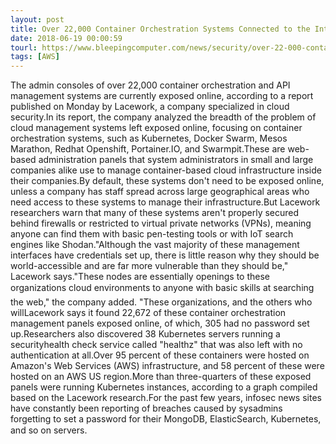 ```yaml
---
layout: post
title: Over 22,000 Container Orchestration Systems Connected to the Internet
date: 2018-06-19 00:00:59
tourl: https://www.bleepingcomputer.com/news/security/over-22-000-container-orchestration-systems-connected-to-the-internet/
tags: [AWS]
---
```

The admin consoles of over 22,000 container orchestration and API management systems are currently exposed online, according to a report published on Monday by Lacework, a company specialized in cloud security.In its report, the company analyzed the breadth of the problem of cloud management systems left exposed online, focusing on container orchestration systems, such as Kubernetes, Docker Swarm, Mesos Marathon, Redhat Openshift, Portainer.IO, and Swarmpit.These are web-based administration panels that system administrators in small and large companies alike use to manage container-based cloud infrastructure inside their companies.By default, these systems don't need to be exposed online, unless a company has staff spread across large geographical areas who need access to these systems to manage their infrastructure.But Lacework researchers warn that many of these systems aren't properly secured behind firewalls or restricted to virtual private networks (VPNs), meaning anyone can find them with basic pen-testing tools or with IoT search engines like Shodan."Although the vast majority of these management interfaces have credentials set up, there is little reason why they should be world-accessible and are far more vulnerable than they should be," Lacework says."These nodes are essentially openings to these organizations cloud environments to anyone with basic skills at searching the web," the company added. "These organizations, and the others who willLacework says it found 22,672 of these container orchestration management panels exposed online, of which, 305 had no password set up.Researchers also discovered 38 Kubernetes servers running a securityhealth check service called "healthz" that was also left with no authentication at all.Over 95 percent of these containers were hosted on Amazon's Web Services (AWS) infrastructure, and 58 percent of these were hosted on an AWS US region.More than three-quarters of these exposed panels were running Kubernetes instances, according to a graph compiled based on the Lacework research.For the past few years, infosec news sites have constantly been reporting of breaches caused by sysadmins forgetting to set a password for their MongoDB, ElasticSearch, Kubernetes, and so on servers.